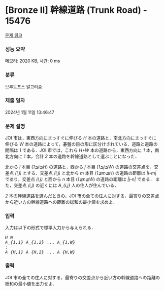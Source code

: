 # [Bronze II] 幹線道路 (Trunk Road) - 15476 

[문제 링크](https://www.acmicpc.net/problem/15476) 

### 성능 요약

메모리: 2020 KB, 시간: 0 ms

### 분류

브루트포스 알고리즘

### 제출 일자

2024년 1월 11일 13:46:47

### 문제 설명

<p>JOI 市は，東西方向にまっすぐに伸びる <var>H</var> 本の道路と，南北方向にまっすぐに伸びる <var>W</var> 本の道路によって，碁盤の目の形に区分けされている．道路と道路の間隔は <var>1</var> である．JOI 市では，これら <var>H+W</var> 本の道路から，東西方向に <var>1</var> 本，南北方向に <var>1</var> 本，合計 <var>2</var> 本の道路を幹線道路として選ぶことになった．</p>

<p>北から <var>i</var> 本目 (<var>1≦i≦H</var>) の道路と，西から <var>j</var> 本目 (<var>1≦j≦W</var>) の道路の交差点を，交差点 <var>(i,j)</var> とする．交差点 <var>(i,j)</var> と北から <var>m</var> 本目 (<var>1≦m≦H</var>) の道路の距離は <var>|i-m|</var> であり，交差点 <var>(i,j)</var> と西から <var>n</var> 本目 (<var>1≦n≦W</var>) の道路の距離は <var>|j-n|</var> である． また，交差点 <var>(i,j)</var> の近くには <var>A_{i,j}</var> 人の住人が住んでいる．</p>

<p><var>2</var> 本の幹線道路を選んだときの，JOI 市の全ての住人に対する，最寄りの交差点から近い方の幹線道路への距離の総和の最小値を求めよ．</p>

### 입력 

 <p>入力は以下の形式で標準入力から与えられる．</p>

<pre><var>H</var> <var>W</var>
<var>A_{1,1}</var> <var>A_{1,2}</var> ... <var>A_{1,W}</var>
:
<var>A_{H,1}</var> <var>A_{H,2}</var> ... <var>A_{H,W}</var>
</pre>

### 출력 

 <p>JOI 市の全ての住人に対する，最寄りの交差点から近い方の幹線道路への距離の総和の最小値を出力せよ．</p>

